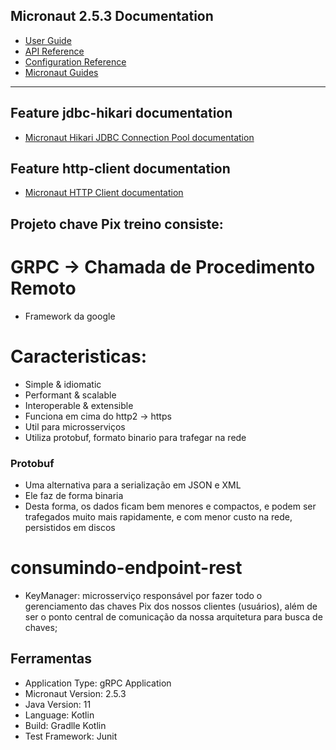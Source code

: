 ## Micronaut 2.5.3 Documentation

- [User Guide](https://docs.micronaut.io/2.5.3/guide/index.html)
- [API Reference](https://docs.micronaut.io/2.5.3/api/index.html)
- [Configuration Reference](https://docs.micronaut.io/2.5.3/guide/configurationreference.html)
- [Micronaut Guides](https://guides.micronaut.io/index.html)
---

## Feature jdbc-hikari documentation

- [Micronaut Hikari JDBC Connection Pool documentation](https://micronaut-projects.github.io/micronaut-sql/latest/guide/index.html#jdbc)

## Feature http-client documentation

- [Micronaut HTTP Client documentation](https://docs.micronaut.io/latest/guide/index.html#httpClient)

## Projeto chave Pix treino consiste:

# GRPC -> Chamada de Procedimento Remoto
* Framework da google

# Caracteristicas:
* Simple & idiomatic
* Performant & scalable
* Interoperable & extensible
* Funciona em cima do http2 -> https
* Util para microsserviços
* Utiliza protobuf, formato binario para trafegar na rede

### Protobuf
* Uma alternativa para a serialização em JSON e XML
* Ele faz de forma binaria
* Desta forma, os dados ficam bem menores e compactos, e podem ser trafegados muito mais rapidamente, e com menor
custo na rede, persistidos em discos

# consumindo-endpoint-rest
* KeyManager: microsserviço responsável por fazer todo o gerenciamento das chaves Pix dos nossos clientes (usuários), além de ser o ponto central de comunicação da nossa arquitetura para busca de chaves;

## Ferramentas

* Application Type: gRPC Application
* Micronaut Version: 2.5.3
* Java Version: 11
* Language: Kotlin
* Build: Gradlle Kotlin
* Test Framework: Junit



